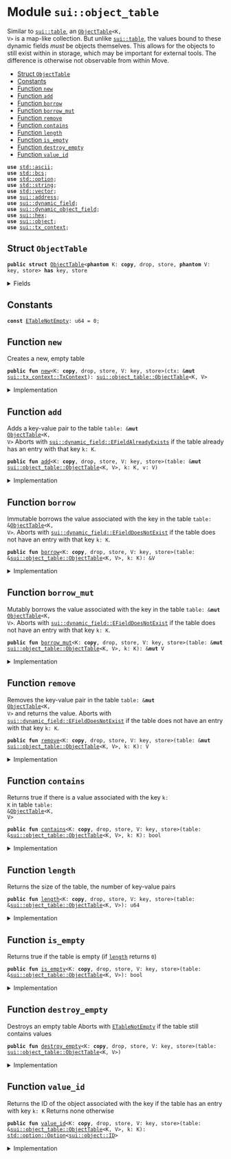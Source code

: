 
<a name="sui_object_table"></a>

# Module `sui::object_table`

Similar to <code><a href="../../dependencies/sui/table.md#sui_table">sui::table</a></code>, an <code><a href="../../dependencies/sui/object_table.md#sui_object_table_ObjectTable">ObjectTable</a>&lt;K, V&gt;</code> is a map-like collection. But unlike
<code><a href="../../dependencies/sui/table.md#sui_table">sui::table</a></code>, the values bound to these dynamic fields _must_ be objects themselves. This allows
for the objects to still exist within in storage, which may be important for external tools.
The difference is otherwise not observable from within Move.


-  [Struct `ObjectTable`](#sui_object_table_ObjectTable)
-  [Constants](#@Constants_0)
-  [Function `new`](#sui_object_table_new)
-  [Function `add`](#sui_object_table_add)
-  [Function `borrow`](#sui_object_table_borrow)
-  [Function `borrow_mut`](#sui_object_table_borrow_mut)
-  [Function `remove`](#sui_object_table_remove)
-  [Function `contains`](#sui_object_table_contains)
-  [Function `length`](#sui_object_table_length)
-  [Function `is_empty`](#sui_object_table_is_empty)
-  [Function `destroy_empty`](#sui_object_table_destroy_empty)
-  [Function `value_id`](#sui_object_table_value_id)


<pre><code><b>use</b> <a href="../../dependencies/std/ascii.md#std_ascii">std::ascii</a>;
<b>use</b> <a href="../../dependencies/std/bcs.md#std_bcs">std::bcs</a>;
<b>use</b> <a href="../../dependencies/std/option.md#std_option">std::option</a>;
<b>use</b> <a href="../../dependencies/std/string.md#std_string">std::string</a>;
<b>use</b> <a href="../../dependencies/std/vector.md#std_vector">std::vector</a>;
<b>use</b> <a href="../../dependencies/sui/address.md#sui_address">sui::address</a>;
<b>use</b> <a href="../../dependencies/sui/dynamic_field.md#sui_dynamic_field">sui::dynamic_field</a>;
<b>use</b> <a href="../../dependencies/sui/dynamic_object_field.md#sui_dynamic_object_field">sui::dynamic_object_field</a>;
<b>use</b> <a href="../../dependencies/sui/hex.md#sui_hex">sui::hex</a>;
<b>use</b> <a href="../../dependencies/sui/object.md#sui_object">sui::object</a>;
<b>use</b> <a href="../../dependencies/sui/tx_context.md#sui_tx_context">sui::tx_context</a>;
</code></pre>



<a name="sui_object_table_ObjectTable"></a>

## Struct `ObjectTable`



<pre><code><b>public</b> <b>struct</b> <a href="../../dependencies/sui/object_table.md#sui_object_table_ObjectTable">ObjectTable</a>&lt;<b>phantom</b> K: <b>copy</b>, drop, store, <b>phantom</b> V: key, store&gt; <b>has</b> key, store
</code></pre>



<details>
<summary>Fields</summary>


<dl>
<dt>
<code>id: <a href="../../dependencies/sui/object.md#sui_object_UID">sui::object::UID</a></code>
</dt>
<dd>
 the ID of this table
</dd>
<dt>
<code>size: u64</code>
</dt>
<dd>
 the number of key-value pairs in the table
</dd>
</dl>


</details>

<a name="@Constants_0"></a>

## Constants


<a name="sui_object_table_ETableNotEmpty"></a>



<pre><code><b>const</b> <a href="../../dependencies/sui/object_table.md#sui_object_table_ETableNotEmpty">ETableNotEmpty</a>: u64 = 0;
</code></pre>



<a name="sui_object_table_new"></a>

## Function `new`

Creates a new, empty table


<pre><code><b>public</b> <b>fun</b> <a href="../../dependencies/sui/object_table.md#sui_object_table_new">new</a>&lt;K: <b>copy</b>, drop, store, V: key, store&gt;(ctx: &<b>mut</b> <a href="../../dependencies/sui/tx_context.md#sui_tx_context_TxContext">sui::tx_context::TxContext</a>): <a href="../../dependencies/sui/object_table.md#sui_object_table_ObjectTable">sui::object_table::ObjectTable</a>&lt;K, V&gt;
</code></pre>



<details>
<summary>Implementation</summary>


<pre><code><b>public</b> <b>fun</b> <a href="../../dependencies/sui/object_table.md#sui_object_table_new">new</a>&lt;K: <b>copy</b> + drop + store, V: key + store&gt;(ctx: &<b>mut</b> TxContext): <a href="../../dependencies/sui/object_table.md#sui_object_table_ObjectTable">ObjectTable</a>&lt;K, V&gt; {
    <a href="../../dependencies/sui/object_table.md#sui_object_table_ObjectTable">ObjectTable</a> {
        id: object::new(ctx),
        size: 0,
    }
}
</code></pre>



</details>

<a name="sui_object_table_add"></a>

## Function `add`

Adds a key-value pair to the table <code>table: &<b>mut</b> <a href="../../dependencies/sui/object_table.md#sui_object_table_ObjectTable">ObjectTable</a>&lt;K, V&gt;</code>
Aborts with <code><a href="../../dependencies/sui/dynamic_field.md#sui_dynamic_field_EFieldAlreadyExists">sui::dynamic_field::EFieldAlreadyExists</a></code> if the table already has an entry with
that key <code>k: K</code>.


<pre><code><b>public</b> <b>fun</b> <a href="../../dependencies/sui/object_table.md#sui_object_table_add">add</a>&lt;K: <b>copy</b>, drop, store, V: key, store&gt;(table: &<b>mut</b> <a href="../../dependencies/sui/object_table.md#sui_object_table_ObjectTable">sui::object_table::ObjectTable</a>&lt;K, V&gt;, k: K, v: V)
</code></pre>



<details>
<summary>Implementation</summary>


<pre><code><b>public</b> <b>fun</b> <a href="../../dependencies/sui/object_table.md#sui_object_table_add">add</a>&lt;K: <b>copy</b> + drop + store, V: key + store&gt;(table: &<b>mut</b> <a href="../../dependencies/sui/object_table.md#sui_object_table_ObjectTable">ObjectTable</a>&lt;K, V&gt;, k: K, v: V) {
    ofield::add(&<b>mut</b> table.id, k, v);
    table.size = table.size + 1;
}
</code></pre>



</details>

<a name="sui_object_table_borrow"></a>

## Function `borrow`

Immutable borrows the value associated with the key in the table <code>table: &<a href="../../dependencies/sui/object_table.md#sui_object_table_ObjectTable">ObjectTable</a>&lt;K, V&gt;</code>.
Aborts with <code><a href="../../dependencies/sui/dynamic_field.md#sui_dynamic_field_EFieldDoesNotExist">sui::dynamic_field::EFieldDoesNotExist</a></code> if the table does not have an entry with
that key <code>k: K</code>.


<pre><code><b>public</b> <b>fun</b> <a href="../../dependencies/sui/object_table.md#sui_object_table_borrow">borrow</a>&lt;K: <b>copy</b>, drop, store, V: key, store&gt;(table: &<a href="../../dependencies/sui/object_table.md#sui_object_table_ObjectTable">sui::object_table::ObjectTable</a>&lt;K, V&gt;, k: K): &V
</code></pre>



<details>
<summary>Implementation</summary>


<pre><code><b>public</b> <b>fun</b> <a href="../../dependencies/sui/object_table.md#sui_object_table_borrow">borrow</a>&lt;K: <b>copy</b> + drop + store, V: key + store&gt;(table: &<a href="../../dependencies/sui/object_table.md#sui_object_table_ObjectTable">ObjectTable</a>&lt;K, V&gt;, k: K): &V {
    ofield::borrow(&table.id, k)
}
</code></pre>



</details>

<a name="sui_object_table_borrow_mut"></a>

## Function `borrow_mut`

Mutably borrows the value associated with the key in the table <code>table: &<b>mut</b> <a href="../../dependencies/sui/object_table.md#sui_object_table_ObjectTable">ObjectTable</a>&lt;K, V&gt;</code>.
Aborts with <code><a href="../../dependencies/sui/dynamic_field.md#sui_dynamic_field_EFieldDoesNotExist">sui::dynamic_field::EFieldDoesNotExist</a></code> if the table does not have an entry with
that key <code>k: K</code>.


<pre><code><b>public</b> <b>fun</b> <a href="../../dependencies/sui/object_table.md#sui_object_table_borrow_mut">borrow_mut</a>&lt;K: <b>copy</b>, drop, store, V: key, store&gt;(table: &<b>mut</b> <a href="../../dependencies/sui/object_table.md#sui_object_table_ObjectTable">sui::object_table::ObjectTable</a>&lt;K, V&gt;, k: K): &<b>mut</b> V
</code></pre>



<details>
<summary>Implementation</summary>


<pre><code><b>public</b> <b>fun</b> <a href="../../dependencies/sui/object_table.md#sui_object_table_borrow_mut">borrow_mut</a>&lt;K: <b>copy</b> + drop + store, V: key + store&gt;(
    table: &<b>mut</b> <a href="../../dependencies/sui/object_table.md#sui_object_table_ObjectTable">ObjectTable</a>&lt;K, V&gt;,
    k: K,
): &<b>mut</b> V {
    ofield::borrow_mut(&<b>mut</b> table.id, k)
}
</code></pre>



</details>

<a name="sui_object_table_remove"></a>

## Function `remove`

Removes the key-value pair in the table <code>table: &<b>mut</b> <a href="../../dependencies/sui/object_table.md#sui_object_table_ObjectTable">ObjectTable</a>&lt;K, V&gt;</code> and returns the value.
Aborts with <code><a href="../../dependencies/sui/dynamic_field.md#sui_dynamic_field_EFieldDoesNotExist">sui::dynamic_field::EFieldDoesNotExist</a></code> if the table does not have an entry with
that key <code>k: K</code>.


<pre><code><b>public</b> <b>fun</b> <a href="../../dependencies/sui/object_table.md#sui_object_table_remove">remove</a>&lt;K: <b>copy</b>, drop, store, V: key, store&gt;(table: &<b>mut</b> <a href="../../dependencies/sui/object_table.md#sui_object_table_ObjectTable">sui::object_table::ObjectTable</a>&lt;K, V&gt;, k: K): V
</code></pre>



<details>
<summary>Implementation</summary>


<pre><code><b>public</b> <b>fun</b> <a href="../../dependencies/sui/object_table.md#sui_object_table_remove">remove</a>&lt;K: <b>copy</b> + drop + store, V: key + store&gt;(table: &<b>mut</b> <a href="../../dependencies/sui/object_table.md#sui_object_table_ObjectTable">ObjectTable</a>&lt;K, V&gt;, k: K): V {
    <b>let</b> v = ofield::remove(&<b>mut</b> table.id, k);
    table.size = table.size - 1;
    v
}
</code></pre>



</details>

<a name="sui_object_table_contains"></a>

## Function `contains`

Returns true if there is a value associated with the key <code>k: K</code> in table
<code>table: &<a href="../../dependencies/sui/object_table.md#sui_object_table_ObjectTable">ObjectTable</a>&lt;K, V&gt;</code>


<pre><code><b>public</b> <b>fun</b> <a href="../../dependencies/sui/object_table.md#sui_object_table_contains">contains</a>&lt;K: <b>copy</b>, drop, store, V: key, store&gt;(table: &<a href="../../dependencies/sui/object_table.md#sui_object_table_ObjectTable">sui::object_table::ObjectTable</a>&lt;K, V&gt;, k: K): bool
</code></pre>



<details>
<summary>Implementation</summary>


<pre><code><b>public</b> <b>fun</b> <a href="../../dependencies/sui/object_table.md#sui_object_table_contains">contains</a>&lt;K: <b>copy</b> + drop + store, V: key + store&gt;(table: &<a href="../../dependencies/sui/object_table.md#sui_object_table_ObjectTable">ObjectTable</a>&lt;K, V&gt;, k: K): bool {
    ofield::exists_&lt;K&gt;(&table.id, k)
}
</code></pre>



</details>

<a name="sui_object_table_length"></a>

## Function `length`

Returns the size of the table, the number of key-value pairs


<pre><code><b>public</b> <b>fun</b> <a href="../../dependencies/sui/object_table.md#sui_object_table_length">length</a>&lt;K: <b>copy</b>, drop, store, V: key, store&gt;(table: &<a href="../../dependencies/sui/object_table.md#sui_object_table_ObjectTable">sui::object_table::ObjectTable</a>&lt;K, V&gt;): u64
</code></pre>



<details>
<summary>Implementation</summary>


<pre><code><b>public</b> <b>fun</b> <a href="../../dependencies/sui/object_table.md#sui_object_table_length">length</a>&lt;K: <b>copy</b> + drop + store, V: key + store&gt;(table: &<a href="../../dependencies/sui/object_table.md#sui_object_table_ObjectTable">ObjectTable</a>&lt;K, V&gt;): u64 {
    table.size
}
</code></pre>



</details>

<a name="sui_object_table_is_empty"></a>

## Function `is_empty`

Returns true if the table is empty (if <code><a href="../../dependencies/sui/object_table.md#sui_object_table_length">length</a></code> returns <code>0</code>)


<pre><code><b>public</b> <b>fun</b> <a href="../../dependencies/sui/object_table.md#sui_object_table_is_empty">is_empty</a>&lt;K: <b>copy</b>, drop, store, V: key, store&gt;(table: &<a href="../../dependencies/sui/object_table.md#sui_object_table_ObjectTable">sui::object_table::ObjectTable</a>&lt;K, V&gt;): bool
</code></pre>



<details>
<summary>Implementation</summary>


<pre><code><b>public</b> <b>fun</b> <a href="../../dependencies/sui/object_table.md#sui_object_table_is_empty">is_empty</a>&lt;K: <b>copy</b> + drop + store, V: key + store&gt;(table: &<a href="../../dependencies/sui/object_table.md#sui_object_table_ObjectTable">ObjectTable</a>&lt;K, V&gt;): bool {
    table.size == 0
}
</code></pre>



</details>

<a name="sui_object_table_destroy_empty"></a>

## Function `destroy_empty`

Destroys an empty table
Aborts with <code><a href="../../dependencies/sui/object_table.md#sui_object_table_ETableNotEmpty">ETableNotEmpty</a></code> if the table still contains values


<pre><code><b>public</b> <b>fun</b> <a href="../../dependencies/sui/object_table.md#sui_object_table_destroy_empty">destroy_empty</a>&lt;K: <b>copy</b>, drop, store, V: key, store&gt;(table: <a href="../../dependencies/sui/object_table.md#sui_object_table_ObjectTable">sui::object_table::ObjectTable</a>&lt;K, V&gt;)
</code></pre>



<details>
<summary>Implementation</summary>


<pre><code><b>public</b> <b>fun</b> <a href="../../dependencies/sui/object_table.md#sui_object_table_destroy_empty">destroy_empty</a>&lt;K: <b>copy</b> + drop + store, V: key + store&gt;(table: <a href="../../dependencies/sui/object_table.md#sui_object_table_ObjectTable">ObjectTable</a>&lt;K, V&gt;) {
    <b>let</b> <a href="../../dependencies/sui/object_table.md#sui_object_table_ObjectTable">ObjectTable</a> { id, size } = table;
    <b>assert</b>!(size == 0, <a href="../../dependencies/sui/object_table.md#sui_object_table_ETableNotEmpty">ETableNotEmpty</a>);
    id.delete()
}
</code></pre>



</details>

<a name="sui_object_table_value_id"></a>

## Function `value_id`

Returns the ID of the object associated with the key if the table has an entry with key <code>k: K</code>
Returns none otherwise


<pre><code><b>public</b> <b>fun</b> <a href="../../dependencies/sui/object_table.md#sui_object_table_value_id">value_id</a>&lt;K: <b>copy</b>, drop, store, V: key, store&gt;(table: &<a href="../../dependencies/sui/object_table.md#sui_object_table_ObjectTable">sui::object_table::ObjectTable</a>&lt;K, V&gt;, k: K): <a href="../../dependencies/std/option.md#std_option_Option">std::option::Option</a>&lt;<a href="../../dependencies/sui/object.md#sui_object_ID">sui::object::ID</a>&gt;
</code></pre>



<details>
<summary>Implementation</summary>


<pre><code><b>public</b> <b>fun</b> <a href="../../dependencies/sui/object_table.md#sui_object_table_value_id">value_id</a>&lt;K: <b>copy</b> + drop + store, V: key + store&gt;(
    table: &<a href="../../dependencies/sui/object_table.md#sui_object_table_ObjectTable">ObjectTable</a>&lt;K, V&gt;,
    k: K,
): Option&lt;ID&gt; {
    ofield::id(&table.id, k)
}
</code></pre>



</details>
